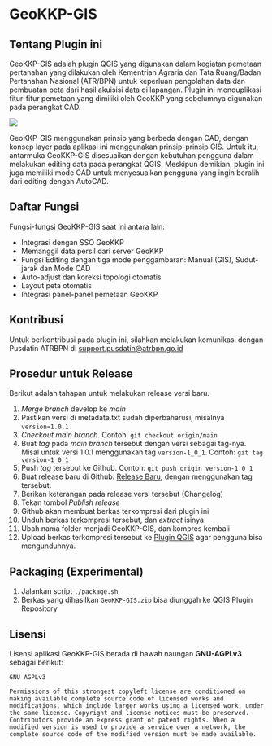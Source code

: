 # GeoKKP-GIS


## Tentang Plugin ini
GeoKKP-GIS adalah plugin QGIS yang digunakan dalam kegiatan pemetaan pertanahan yang dilakukan oleh Kementrian Agraria dan Tata Ruang/Badan Pertanahan Nasional (ATR/BPN) untuk keperluan pengolahan data dan pembuatan peta dari hasil akuisisi data di lapangan. Plugin ini menduplikasi fitur-fitur pemetaan yang dimiliki oleh GeoKKP yang sebelumnya digunakan pada perangkat CAD.

![](./images/screenshot.png)

GeoKKP-GIS menggunakan prinsip yang berbeda dengan CAD, dengan konsep layer pada aplikasi ini menggunakan prinsip-prinsip GIS. Untuk itu, antarmuka GeoKKP-GIS disesuaikan dengan kebutuhan pengguna dalam melakukan editing data pada perangkat QGIS. Meskipun demikian, plugin ini juga memiliki mode CAD untuk menyesuaikan pengguna yang ingin beralih dari editing dengan AutoCAD.


## Daftar Fungsi
Fungsi-fungsi GeoKKP-GIS saat ini antara lain:
* Integrasi dengan SSO GeoKKP
* Memanggil data persil dari server GeoKKP
* Fungsi Editing dengan tiga mode penggambaran: Manual (GIS), Sudut-jarak dan Mode CAD
* Auto-adjust dan koreksi topologi otomatis
* Layout peta otomatis
* Integrasi panel-panel pemetaan GeoKKP


## Kontribusi
Untuk berkontribusi pada plugin ini, silahkan melakukan komunikasi dengan Pusdatin ATRBPN di support.pusdatin@atrbpn.go.id


## Prosedur untuk Release
Berikut adalah tahapan untuk melakukan release versi baru.
1. _Merge branch_ develop ke _main_
2. Pastikan versi di metadata.txt sudah diperbaharusi, misalnya `version=1.0.1`
3. _Checkout main branch_. Contoh: `git checkout origin/main`
4. Buat _tag_ pada _main branch_ tersebut dengan versi sebagai tag-nya. Misal untuk versi 1.0.1 menggunakan tag `version-1_0_1`. Contoh: `git tag version-1_0_1`
5. Push _tag_ tersebut ke Github. Contoh: `git push origin version-1_0_1`
6. Buat release baru di Github: [Release Baru](https://github.com/danylaksono/GeoKKP-GIS/releases/new), dengan menggunakan tag tersebut.
7. Berikan keterangan pada release versi tersebut (Changelog)
8. Tekan tombol _Publish release_
9. Github akan membuat berkas terkompresi dari plugin ini
10. Unduh berkas terkompresi tersebut, dan _extract_ isinya
11. Ubah nama folder menjadi GeoKKP-GIS, dan kompres kembali
12. Upload berkas terkompresi tersebut ke [Plugin QGIS](https://plugins.qgis.org/) agar pengguna bisa mengunduhnya.

## Packaging (Experimental)
1. Jalankan script `./package.sh`
2. Berkas yang dihasilkan `GeoKKP-GIS.zip` bisa diunggah ke QGIS Plugin Repository 

## Lisensi
Lisensi aplikasi GeoKKP-GIS berada di bawah naungan **GNU-AGPLv3** sebagai berikut:

```
GNU AGPLv3

Permissions of this strongest copyleft license are conditioned on making available complete source code of licensed works and modifications, which include larger works using a licensed work, under the same license. Copyright and license notices must be preserved. Contributors provide an express grant of patent rights. When a modified version is used to provide a service over a network, the complete source code of the modified version must be made available.
```
